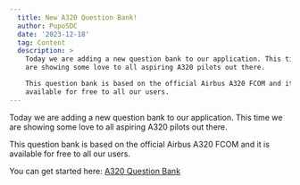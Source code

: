 ```yaml
---
  title: New A320 Question Bank!
  author: PupoSDC
  date: '2023-12-18'
  tag: Content
  description: >
    Today we are adding a new question bank to our application. This time we 
    are showing some love to all aspiring A320 pilots out there.

    This question bank is based on the official Airbus A320 FCOM and it is
    available for free to all our users.
---
```


Today we are adding a new question bank to our application. This time we are
showing some love to all aspiring A320 pilots out there.

This question bank is based on the official Airbus A320 FCOM and it is
available for free to all our users.

You can get started here: [A320 Question Bank](/modules/type)
